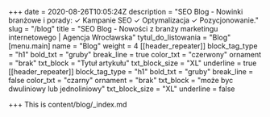 +++
date = 2020-08-26T10:05:24Z
description = "SEO Blog - Nowinki branżowe i porady: ✓ Kampanie SEO ✓ Optymalizacja  ✓ Pozycjonowanie."
slug = "/blog"
title = "SEO Blog - Nowości z branży marketingu internetowego | Agencja Wrocławska"
tytul_do_listowania = "Blog"
[menu.main]
name = "Blog"
weight = 4
[[header_repeater]]
block_tag_type = "h1"
bold_txt = "gruby"
break_line = true
color_txt = "czerwony"
ornament = "brak"
txt_block = "Tytuł artykułu"
txt_block_size = "XL"
underline = true
[[header_repeater]]
block_tag_type = "h1"
bold_txt = "gruby"
break_line = false
color_txt = "czarny"
ornament = "brak"
txt_block = "może byc dwuliniowy lub jednoliniowy"
txt_block_size = "XL"
underline = false

+++
This is content/blog/_index.md